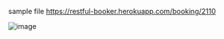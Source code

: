 sample file
https://restful-booker.herokuapp.com/booking/2110

![image](https://github.com/desmondjoel/Py1xAPIAutomation/assets/147241628/5d5a2327-57b4-47dc-bbbb-84a795b353c4)
